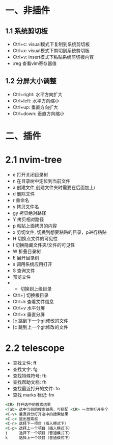 # 一、非插件

## 1.1 系统剪切板

- Ctrl+c: visual模式下复制到系统剪切板
- Ctrl+x: visual模式下剪切到系统剪切板
- Ctrl+v: insert模式下粘贴系统剪切板内容
- :reg 查看vim寄存器值


## 1.2 分屏大小调整

- Ctrl+right: 水平方向扩大
- Ctrl+left: 水平方向缩小
- Ctrl+up: 垂直方向扩大
- Ctrl+down: 垂直方向缩小


# 二、插件

# 2.1 nvim-tree

- <leader>e 打开关闭目录树
- <leader>n 在目录树中定位到当前文件
- a 创建文件,创建文件夹时需要在后面加上/
- d 删除文件
- r 重命名
- y 拷贝文件名
- gy 拷贝绝对路径
- Y 拷贝相对路径
- p 粘贴上面拷贝的内容
- x 剪切文件, 切换到想要粘贴的目录，p进行粘贴
- H 切换点文件的可见性
- I 切换隐藏文件夹/文件的可见性
- W 折叠目录树
- E 展开目录树
- s 调用系统应用打开
- S 查询文件
- <Tab> 预览文件
- - 切换到上级目录
- Ctrl+] 切换根目录
- Ctrl+k 查看文件信息
- Ctrl+v 水平分屏
- Ctrl+x 垂直分屏
- ]c 跳到下一个git修改的文件
- [c 跳到上一个git修改的文件



# 2.2 telescope

- 查找文件: <leader>ff
- 查找文字: <leader>fg
- 查找特殊符号: <leader>fb
- 查找帮助文档: <leader>fh
- 查找最近打开的文件: <leader>fo
- 查找 marks 标记: <leader>fm

```cmd
<CR> 打开选中的搜索结果
<Tab> 选中当前的搜索结果，可搭配 <CR> 一次性打开多个
<C-v> 垂直拆分打开选中的搜索结果
<C-c> 退出搜索框
<C-n> 选择下一项目（插入模式下）
<C-p> 选择上一个项目（插入模式下）
j     选择下一个项目（普通模式下）
k     选择上一个项目（普通模式下）
```
